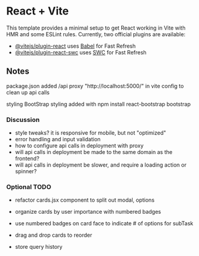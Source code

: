 # React + Vite
This template provides a minimal setup to get React working in Vite with HMR and some ESLint rules.
Currently, two official plugins are available:
- [@vitejs/plugin-react](https://github.com/vitejs/vite-plugin-react/blob/main/packages/plugin-react/README.md) uses [Babel](https://babeljs.io/) for Fast Refresh
- [@vitejs/plugin-react-swc](https://github.com/vitejs/vite-plugin-react-swc) uses [SWC](https://swc.rs/) for Fast Refresh

## Notes
package.json
  added /api proxy "http://localhost:5000/" in vite config to clean up api calls

styling
  BootStrap styling added with npm install react-bootstrap bootstrap

### Discussion

- style tweaks? it is responsive for mobile, but not "optimized"
- error handling and input validation
- how to configure api calls in deployment with proxy
- will api calls in deployment be made to the same domain as the frontend?
- will api calls in deployment be slower, and require a loading action or spinner?

### Optional TODO
- refactor cards.jsx component to split out modal, options

- organize cards by user importance with numbered badges
- use numbered badges on card face to indicate # of options for subTask
- drag and drop cards to reorder
- store query history



